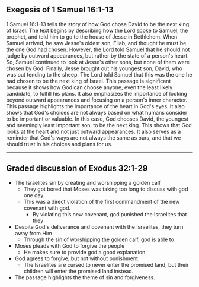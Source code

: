 ## Exegesis of 1 Samuel 16:1-13

1 Samuel 16:1-13 tells the story of how God chose David to be the next king of Israel. The text begins by describing how the Lord spoke to Samuel, the prophet, and told him to go to the house of Jesse in Bethlehem. When Samuel arrived, he saw Jesse's oldest son, Eliab, and thought he must be the one God had chosen. However, the Lord told Samuel that he should not judge by outward appearances, but rather by the state of a person's heart. So, Samuel continued to look at Jesse's other sons, but none of them were chosen by God. Finally, Jesse brought out his youngest son, David, who was out tending to the sheep. The Lord told Samuel that this was the one he had chosen to be the next king of Israel. This passage is significant because it shows how God can choose anyone, even the least likely candidate, to fulfill his plans. It also emphasizes the importance of looking beyond outward appearances and focusing on a person's inner character. This passage highlights the importance of the heart in God's eyes. It also shows that God's choices are not always based on what humans consider to be important or valuable. In this case, God chooses David, the youngest and seemingly least important son, to be the next king. This shows that God looks at the heart and not just outward appearances. It also serves as a reminder that God's ways are not always the same as ours, and that we should trust in his choices and plans for us.

---

## Graded discussion of Exodus 32:1-29

-   The Israelites sin by creating and worshipping a golden calf
	- They got bored that Moses was taking too long to discuss with god one day.
	- This was a direct violation of the first commandment of the new covenant with god.
		- By violating this new covenant, god punished the Israelites that they 
-   Despite God's deliverance and covenant with the Israelites, they turn away from Him
	- Through the sin of worshipping the golden calf, god is able to 
-   Moses pleads with God to forgive the people
	- He makes sure to provide god a good explanation.
-   God agrees to forgive, but not without punishment
	- The Israelites are cursed to never enter the promised land, but their children will enter the promised land instead.
-   The passage highlights the theme of sin and forgiveness.